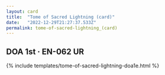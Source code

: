 ```yaml
---
layout: card
title:  "Tome of Sacred Lightning (card)"
date:   "2022-12-29T21:27:37.533Z"
permalink: tome-of-sacred-lightning_(card)
---
```


## DOA 1st &middot; EN-062 UR

{% include templates/tome-of-sacred-lightning-doa1e.html %}
